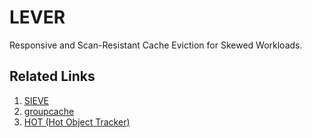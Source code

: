 # LEVER

Responsive and Scan-Resistant Cache Eviction for Skewed Workloads.

## Related Links

1. [SIEVE](https://github.com/cacheMon/NSDI24-SIEVE)
2. [groupcache](https://github.com/cacheMon/groupcache)
3. [HOT (Hot Object Tracker)](https://github.com/samber/hot)
